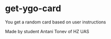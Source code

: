 # get-ygo-card
You get a random card based on user instructions

Made by student Antani Tonev of HZ UAS
